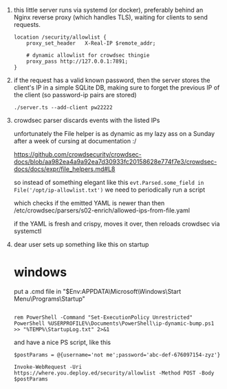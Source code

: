 

 1. this little server runs via systemd (or docker), preferably behind an Nginx reverse proxy (which handles TLS), waiting for clients to send requests.

    ```
    location /security/allowlist {
        proxy_set_header   X-Real-IP $remote_addr;

        # dynamic allowlist for crowdsec thingie
        proxy_pass http://127.0.0.1:7891;
    }
    ```


 2. if the request has a valid known password, then the server stores the client's IP in a simple SQLite DB, making sure to forget the previous IP of the client (so password-ip pairs are stored)

    ```
    ./server.ts --add-client pw22222
    ```
 
 3. crowdsec parser discards events with the listed IPs
    
    unfortunately the File helper is as dynamic as my lazy ass on a Sunday after a week of cursing at documentation :/

    https://github.com/crowdsecurity/crowdsec-docs/blob/aa982ea4a9a92ea7d30933fc20158628e774f7e3/crowdsec-docs/docs/expr/file_helpers.md#L8

    so instead of something elegant like this `evt.Parsed.some_field in File('/opt/ip-allowlist.txt')`
    we need to periodically run a script

    which checks if the emitted YAML is newer than then /etc/crowdsec/parsers/s02-enrich/allowed-ips-from-file.yaml

    if the YAML is fresh and crispy, moves it over, then reloads crowdsec via systemctl


 4. dear user sets up something like this on startup

    # windows

    put a .cmd file in "$Env:APPDATA\Microsoft\Windows\Start Menu\Programs\Startup"

    ```

    rem PowerShell -Command "Set-ExecutionPolicy Unrestricted"
    PowerShell %USERPROFILE%\Documents\PowerShell\ip-dynamic-bump.ps1 >> "%TEMP%\StartupLog.txt" 2>&1

    ```

    and have a nice PS script, like this


    ```
    $postParams = @{username='not me';password='abc-def-676097154-zyz'}

    Invoke-WebRequest -Uri https://where.you.deploy.ed/security/allowlist -Method POST -Body $postParams

    ```

